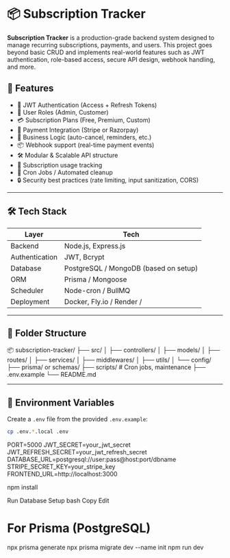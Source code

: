 # 📦 Subscription Tracker

**Subscription Tracker** is a production-grade backend system designed to manage recurring subscriptions, payments, and users. This project goes beyond basic CRUD and implements real-world features such as JWT authentication, role-based access, secure API design, webhook handling, and more.

## 🚀 Features

- 🔐 JWT Authentication (Access + Refresh Tokens)
- 👥 User Roles (Admin, Customer)
- 💳 Subscription Plans (Free, Premium, Custom)
- 🧾 Payment Integration (Stripe or Razorpay)
- 🧠 Business Logic (auto-cancel, reminders, etc.)
- 📦 Webhook support (real-time payment events)
- 🛠️ Modular & Scalable API structure
- 🧮 Subscription usage tracking
- 🧰 Cron Jobs / Automated cleanup
- 🔒 Security best practices (rate limiting, input sanitization, CORS)

---

## 🛠 Tech Stack

| Layer           | Tech                                     |
|----------------|------------------------------------------|
| Backend         | Node.js, Express.js                      |
| Authentication  | JWT, Bcrypt                              |
| Database        | PostgreSQL / MongoDB (based on setup)    |
| ORM             | Prisma / Mongoose                        |
| Scheduler       | Node-cron / BullMQ                       |
| Deployment      | Docker, Fly.io / Render /       |

---

## 📐 Folder Structure

📦 subscription-tracker/
├── src/
│ ├── controllers/
│ ├── models/
│ ├── routes/
│ ├── services/
│ ├── middlewares/
│ ├── utils/
│ └── config/
├── prisma/ or schemas/
├── scripts/ # Cron jobs, maintenance
├── .env.example
└── README.md


---

## 🔑 Environment Variables

Create a `.env` file from the provided `.env.example`:

```bash
cp .env.*.local .env
```
PORT=5000
JWT_SECRET=your_jwt_secret
JWT_REFRESH_SECRET=your_jwt_refresh_secret
DATABASE_URL=postgresql://user:pass@host:port/dbname
STRIPE_SECRET_KEY=your_stripe_key
FRONTEND_URL=http://localhost:3000

npm install

Run Database Setup
bash
Copy
Edit
# For Prisma (PostgreSQL)
npx prisma generate
npx prisma migrate dev --name init
npm run dev

